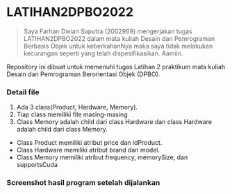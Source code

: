 # LATIHAN2DPBO2022

>Saya Farhan Dwian Saputra (2002969) mengerjakan tugas LATIHAN2DPBO2022 dalam mata kuliah Desain dan Pemrograman Berbasis Objek untuk keberkahanNya maka saya tidak melakukan kecurangan seperti yang telah dispesifikasikan. Aamiin.

Repository ini dibuat untuk memenuhi tugas Latihan 2 praktikum mata kuliah Desain dan Pemrograman Berorientasi Objek (DPBO).

### Detail file
1. Ada 3 class(Product, Hardware, Memory).
2. Tiap class memiliki file  masing-masing
2. Class Memory adalah child dari class Hardware dan class Hardware adalah child dari class Memory.

  - Class Product memiliki atribut price dan idProduct.
  - Class Hardware memiliki atribut brand dan model.
  - Class Memory memiliki atribut frequency, memorySize, dan supportsCuda

### Screenshot hasil program setelah dijalankan
